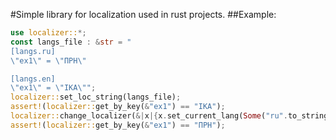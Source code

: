 #Simple library for localization used in rust projects.
##Example:

``` rust
use localizer::*;
const langs_file : &str = "
[langs.ru]
\"ex1\" = \"ПРН\"

[langs.en]
\"ex1\" = \"IKA\"";
localizer::set_loc_string(langs_file);
assert!(localizer::get_by_key(&"ex1") == "IKA");
localizer::change_localizer(&|x|{x.set_current_lang(Some("ru".to_string()));});
assert!(localizer::get_by_key(&"ex1") == "ПРН");
```
